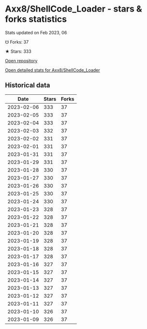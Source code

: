 # Axx8/ShellCode_Loader - stars & forks statistics

Stats updated on Feb 2023, 06

☋ Forks: 37

★ Stars: 333

[Open repository](https://github.com/Axx8/ShellCode_Loader)

[Open detailed stats for Axx8/ShellCode_Loader](https://reviewgithub.com/rep/Axx8/ShellCode_Loader)

## Historical data
| Date | Stars | Forks |
|------|-------|-------|
| 2023-02-06 | 333 | 37 | 
| 2023-02-05 | 333 | 37 | 
| 2023-02-04 | 333 | 37 | 
| 2023-02-03 | 332 | 37 | 
| 2023-02-02 | 331 | 37 | 
| 2023-02-01 | 331 | 37 | 
| 2023-01-31 | 331 | 37 | 
| 2023-01-29 | 331 | 37 | 
| 2023-01-28 | 330 | 37 | 
| 2023-01-27 | 330 | 37 | 
| 2023-01-26 | 330 | 37 | 
| 2023-01-25 | 330 | 37 | 
| 2023-01-24 | 330 | 37 | 
| 2023-01-23 | 328 | 37 | 
| 2023-01-22 | 328 | 37 | 
| 2023-01-21 | 328 | 37 | 
| 2023-01-20 | 328 | 37 | 
| 2023-01-19 | 328 | 37 | 
| 2023-01-18 | 328 | 37 | 
| 2023-01-17 | 328 | 37 | 
| 2023-01-16 | 327 | 37 | 
| 2023-01-15 | 327 | 37 | 
| 2023-01-14 | 327 | 37 | 
| 2023-01-13 | 327 | 37 | 
| 2023-01-12 | 327 | 37 | 
| 2023-01-11 | 327 | 37 | 
| 2023-01-10 | 326 | 37 | 
| 2023-01-09 | 326 | 37 | 

